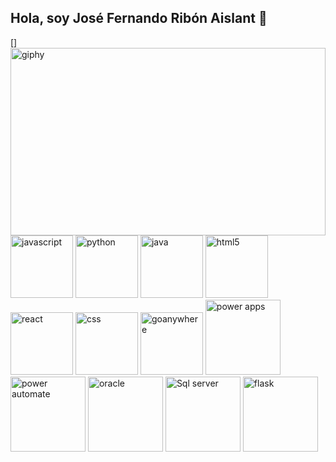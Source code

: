 ## Hola, soy José Fernando Ribón Aislant 👋
[<img align='right' src="https://images.pexels.com/photos/546819/pexels-photo-546819.jpeg?auto=compress&cs=tinysrgb&w=1260&h=750&dpr=1" width="100%" height="300px" alt="giphy">]



[<img src="https://cdn.iconscout.com/icon/free/png-512/free-javascript-logo-icon-download-in-svg-png-gif-file-formats--technology-social-media-company-vol-4-pack-logos-icons-2945018.png?f=webp&w=256" width="100" alt="javascript">](https://developer.mozilla.org/es/docs/Web/JavaScript)
[<img src="https://cdn.iconscout.com/icon/free/png-256/python-3521655-2945099.png" alt="python" width="100">](https://docs.python.org/3/library/index.html)
[<img src="https://cdn.iconscout.com/icon/free/png-128/java-2038875-1720088.png" alt="java" width="100">](https://docs.oracle.com/en/java/)
[<img src="https://cdn.iconscout.com/icon/free/png-512/free-html-logo-icon-download-in-svg-png-gif-file-formats--technology-social-media-vol-3-pack-logos-icons-3030115.png?f=webp&w=256" alt="html5" width="100">](https://lenguajehtml.com/html/)
[<img src="https://cdn.iconscout.com/icon/free/png-512/free-react-logo-icon-download-in-svg-png-gif-file-formats--technology-social-media-vol-5-pack-logos-icons-2945110.png?f=webp&w=256" alt="react" width="100">](https://es.react.dev/)
[<img src="https://cdn.iconscout.com/icon/free/png-512/free-css-logo-icon-download-in-svg-png-gif-file-formats--logos-pack-icons-722685.png?f=webp&w=256" alt="css" width="100">](https://developer.mozilla.org/es/docs/Learn/CSS/First_steps/What_is_CSS)
[<img src="https://d2r9phh2n9g4lt.cloudfront.net/website/product-images/GoAnywhere_MFT.jpg" alt="goanywhere" width="100">](https://www.goanywhere.com/es)
[<img src="https://broadviewnetworks.ca/wp-content/uploads/2021/04/power-apps-logo-800-600.png" alt="power apps" width="120">](https://learn.microsoft.com/es-es/power-apps/powerapps-overview)
[<img src="https://oneflow.com/app/uploads/2023/11/Power-automate.png" alt="power automate" width="120">](https://www.microsoft.com/es-es/power-platform/products/power-automate)
[<img src="https://cdn.iconscout.com/icon/free/png-512/free-oracle-logo-icon-download-in-svg-png-gif-file-formats--brand-development-tools-pack-logos-icons-226044.png?f=webp&w=256" alt="oracle" width="120">](https://www.oracle.com/co/database/sqldeveloper/)
[<img src="https://www.dataprix.com/files/uploads/103image/logo_sqlserver.png" alt="Sql server" width="120">](https://www.microsoft.com/es-es/power-platform/products/power-automate)
[<img src="https://play-lh.googleusercontent.com/keVVojxW-b11NTKWZg8GulfLlhqBpATvqGFViblYsI0fxW_8a0sIPgyRlB94Gu1AQMY" alt="flask" width="120">](https://flask.palletsprojects.com/en/3.0.x/)



<!--
**jribon51/jribon51** is a ✨ _special_ ✨ repository because its `README.md` (this file) appears on your GitHub profile.

Here are some ideas to get you started:

- 🔭 I’m currently working on ...
- 🌱 I’m currently learning ...
- 👯 I’m looking to collaborate on ...
- 🤔 I’m looking for help with ...
- 💬 Ask me about ...
- 📫 How to reach me: ...
- 😄 Pronouns: ...
- ⚡ Fun fact: ...
-->
